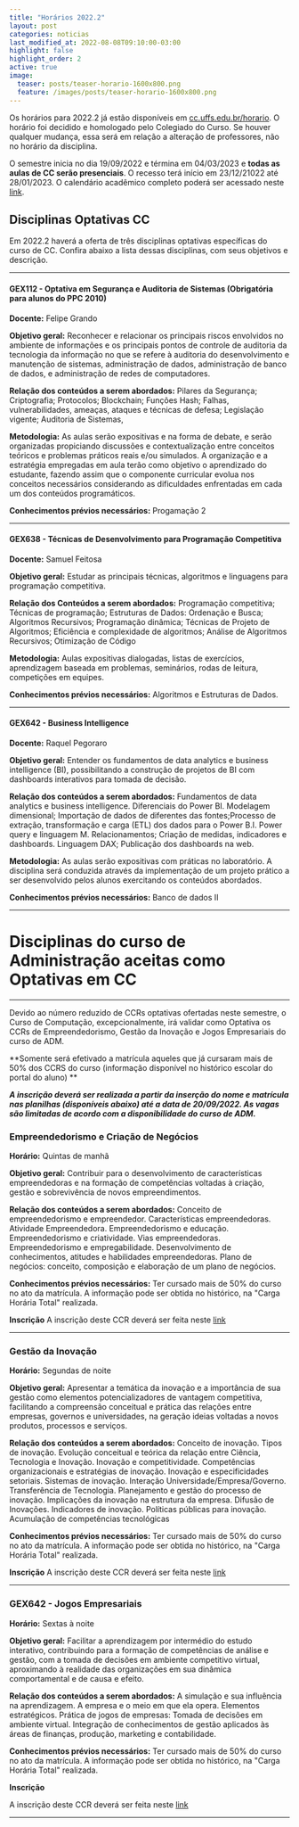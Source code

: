 ```yaml
---
title: "Horários 2022.2"
layout: post
categories: noticias
last_modified_at: 2022-08-08T09:10:00-03:00
highlight: false
highlight_order: 2
active: true
image:
  teaser: posts/teaser-horario-1600x800.png
  feature: /images/posts/teaser-horario-1600x800.png
---
```


Os horários para 2022.2 já estão disponíveis em [cc.uffs.edu.br/horario](https://cc.uffs.edu.br/horario/). O horário foi decidido e homologado pelo Colegiado do Curso. Se houver qualquer mudança, essa será em relação a alteração de professores, não no horário da disciplina.

O semestre inicia no dia 19/09/2022 e términa em 04/03/2023 e **todas as aulas de CC serão presenciais**. O recesso terá início em 23/12/21022 até 28/01/2023. O calendário acadêmico completo poderá ser acessado neste [link](www.uffs.edu.br/atos-normativos/portaria/gr/2022-2042).

## Disciplinas Optativas CC

Em 2022.2 haverá a oferta de três disciplinas optativas específicas do curso de CC. Confira abaixo a lista dessas disciplinas, com seus objetivos e descrição.

---

#### GEX112 - Optativa em Segurança e Auditoria de Sistemas (Obrigatória para alunos do PPC 2010)

**Docente:** Felipe Grando

**Objetivo geral:**
Reconhecer e relacionar os principais riscos envolvidos no ambiente de informações e os principais pontos de controle de auditoria da tecnologia da informação no que se refere à auditoria do desenvolvimento e manutenção de sistemas, administração de dados, administração de banco de dados, e administração de redes de computadores.

**Relação dos conteúdos a serem abordados:**
Pilares da Segurança; Criptografia; Protocolos; Blockchain; Funções Hash; Falhas, vulnerabilidades, ameaças, ataques e técnicas de defesa; Legislação vigente; Auditoria de Sistemas,

**Metodologia:**
As aulas serão expositivas e na forma de debate, e serão organizadas propiciando discussões e contextualização entre conceitos teóricos e problemas práticos reais e/ou simulados. A organização e a estratégia empregadas em aula terão como objetivo o aprendizado do estudante, fazendo assim que o componente curricular evolua nos conceitos necessários considerando as dificuldades enfrentadas em cada um dos conteúdos programáticos.

**Conhecimentos prévios necessários:**
Progamação 2

---

#### GEX638 - Técnicas de Desenvolvimento para Programação Competitiva

**Docente:** Samuel Feitosa

**Objetivo geral:**
Estudar as principais técnicas, algoritmos e linguagens para programação competitiva.

**Relação dos Conteúdos a serem abordados:**
Programação competitiva; Técnicas de programação; Estruturas de Dados:
Ordenação e Busca; Algoritmos Recursivos; Programação dinâmica; Técnicas de Projeto de Algoritmos; Eficiência e complexidade de algoritmos; Análise de Algoritmos Recursivos;
Otimização de Código

**Metodologia:**
Aulas expositivas dialogadas, listas de exercícios, aprendizagem baseada em problemas, seminários, rodas de leitura, competições em equipes.

**Conhecimentos prévios necessários:**
Algoritmos e Estruturas de Dados.

---

#### GEX642 - Business Intelligence

**Docente:**
Raquel Pegoraro

**Objetivo geral:**
Entender os fundamentos de data analytics e business intelligence (BI), possibilitando a construção de projetos de BI com dashboards interativos para tomada de decisão.

**Relação dos conteúdos a serem abordados:**
Fundamentos de data analytics e business intelligence. Diferenciais do Power BI. Modelagem dimensional; Importação de dados de diferentes das fontes;Processo de extração, transformação e carga (ETL) dos dados para o Power B.I. Power query e linguagem M. Relacionamentos; Criação de medidas, indicadores e dashboards. Linguagem DAX; Publicação dos dashboards na web.

**Metodologia:**
As aulas serão expositivas com práticas no laboratório. A disciplina será conduzida através da implementação de um projeto prático a ser desenvolvido pelos alunos exercitando os conteúdos abordados.

**Conhecimentos prévios necessários:**
Banco de dados II

---

# Disciplinas do curso de Administração aceitas como Optativas em CC

---

Devido ao número reduzido de CCRs optativas ofertadas neste semestre, o Curso de Computação, excepcionalmente, irá validar como Optativa os CCRs de Empreendedorismo, Gestão da Inovação e Jogos Empresariais do curso de ADM.

**Somente será efetivado a matrícula aqueles que já cursaram mais de 50% dos CCRS do curso (informação disponível no histórico escolar do portal do aluno) **

**_A inscrição deverá ser realizada a partir da inserção do nome e matrícula nas planilhas (disponíveis abaixo) até a data de 20/09/2022. As vagas são limitadas de acordo com a disponibilidade do curso de ADM._**

### Empreendedorismo e Criação de Negócios

**Horário:**
Quintas de manhã

**Objetivo geral:**
Contribuir para o desenvolvimento de características empreendedoras e na formação de
competências voltadas à criação, gestão e sobrevivência de novos empreendimentos.

**Relação dos conteúdos a serem abordados:**
Conceito de empreendedorismo e empreendedor. Características empreendedoras. Atividade
Empreendedora. Empreendedorismo e educação. Empreendedorismo e criatividade. Vias
empreendedoras. Empreendedorismo e empregabilidade. Desenvolvimento de conhecimentos,
atitudes e habilidades empreendedoras. Plano de negócios: conceito, composição e elaboração de um plano de negócios.

**Conhecimentos prévios necessários:**
Ter cursado mais de 50% do curso no ato da matrícula. A informação pode ser obtida no histórico, na "Carga Horária Total" realizada.

**Inscrição**
A inscrição deste CCR deverá ser feita neste [link](https://docs.google.com/spreadsheets/d/1fn7Ugch2KEdA8MCuEipvErjb_l0m4Njd3MJrOFQKEVM/edit?usp=sharing)

---

### Gestão da Inovação

**Horário:**
Segundas de noite

**Objetivo geral:**
Apresentar a temática da inovação e a importância de sua gestão como elementos potencializadores de vantagem competitiva, facilitando a compreensão conceitual e prática das relações entre empresas, governos e universidades, na geração ideias voltadas a novos produtos, processos e serviços.

**Relação dos conteúdos a serem abordados:**
Conceito de inovação. Tipos de inovação. Evolução conceitual e teórica da relação entre Ciência, Tecnologia e Inovação. Inovação e competitividade. Competências organizacionais e estratégias de inovação. Inovação e especificidades setoriais. Sistemas de inovação. Interação Universidade/Empresa/Governo. Transferência de Tecnologia. Planejamento e gestão do processo de inovação. Implicações da inovação na estrutura da empresa. Difusão de Inovações. Indicadores de inovação. Políticas públicas para inovação. Acumulação de competências tecnológicas

**Conhecimentos prévios necessários:**
Ter cursado mais de 50% do curso no ato da matrícula. A informação pode ser obtida no histórico, na "Carga Horária Total" realizada.

**Inscrição**
A inscrição deste CCR deverá ser feita neste [link](https://docs.google.com/spreadsheets/d/16ZbN7DXiBaV8sr7Z8Peog51bZCNrqqoMExbN-8abFVY/edit?usp=sharing)

---

### GEX642 - Jogos Empresariais

**Horário:**
Sextas à noite

**Objetivo geral:**
Facilitar a aprendizagem por intermédio do estudo interativo, contribuindo para a formação de competências de análise e gestão, com a tomada de decisões em ambiente competitivo virtual, aproximando à realidade das organizações em sua dinâmica comportamental e de causa e efeito.

**Relação dos conteúdos a serem abordados:**
A simulação e sua influência na aprendizagem. A empresa e o meio em que ela opera. Elementos
estratégicos. Prática de jogos de empresas: Tomada de decisões em ambiente virtual. Integração de conhecimentos de gestão aplicados às áreas de finanças, produção, marketing e contabilidade.

**Conhecimentos prévios necessários:**
Ter cursado mais de 50% do curso no ato da matrícula. A informação pode ser obtida no histórico, na "Carga Horária Total" realizada.

**Inscrição**

A inscrição deste CCR deverá ser feita neste [link](https://docs.google.com/spreadsheets/d/1ANbjJRQO1oHoLuQ5Nr6aGDdujhhsEnMaBSWpEn77OhY/edit?usp=sharing)

---
